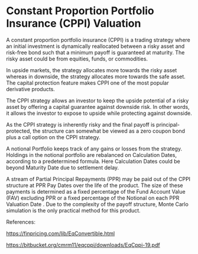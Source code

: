 # Constant Proportion Portfolio Insurance (CPPI) Valuation

A constant proportion portfolio insurance (CPPI) is a trading strategy where an initial investment is dynamically reallocated between a risky asset and risk-free bond such that a minimum payoff is guaranteed at maturity. The risky asset could be from equities, funds, or commodities.

In upside markets, the strategy allocates more towards the risky asset whereas in downside, the strategy allocates more towards the safe asset. The capital protection feature makes CPPI one of the most popular derivative products. 

The CPPI strategy allows an investor to keep the upside potential of a risky asset by offering a capital guarantee against downside risk. In other words, it allows the investor to expose to upside while protecting against downside. 

As the CPPI strategy is inherently risky and the final payoff is principal-protected, the structure can somewhat be viewed as a zero coupon bond plus a call option on the CPPI strategy.

A notional Portfolio keeps track of any gains or losses from the strategy. Holdings in the notional portfolio are rebalanced on Calculation Dates, according to a predetermined formula. Here Calculation Dates could be beyond Maturity Date due to settlement delay.

A stream of Partial Principal Repayments (PPR) may be paid out of the CPPI structure at PPR Pay Dates over the life of the product. The size of these payments is determined as a fixed percentage of the Fund Account Value (FAV) excluding PPR or a fixed percentage of the Notional on each PPR Valuation Date
.
Due to the complexity of the payoff structure, Monte Carlo simulation is the only practical method for this product. 



References:

https://finpricing.com/lib/EqConvertible.html

https://bitbucket.org/cmrm11/eqcppi/downloads/EqCppi-19.pdf

